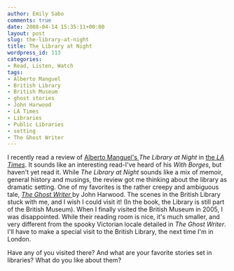 ```yaml
---
author: Emily Sabo
comments: true
date: 2008-04-14 15:35:11+00:00
layout: post
slug: the-library-at-night
title: The Library at Night
wordpress_id: 113
categories:
- Read, Listen, Watch
tags:
- Alberto Manguel
- British Library
- British Museum
- ghost stories
- John Harwood
- LA Times
- Libraries
- Public Libraries
- setting
- The Ghost Writer
---
```


I recently read a review of [Alberto Manguel's ](http://nucat.lib.neu.edu/search~/a?searchtype=a&searcharg=manguel%2C+a&searchscope=13&SORT=D&SUBMIT=Search)_The Library at Night_ in [the _LA Times_](http://www.latimes.com/features/books/la-et-book25mar25,0,197801.story).  It sounds like an interesting read-I've heard of his _With Borges_, but haven't yet read it.  While _The Library at Night_ sounds like a mix of memoir, general history and musings, the review got me thinking about the library as dramatic setting.  One of my favorites is the rather creepy and ambiguous tale, [_The Ghost Writer_ ](http://www.amazon.com/Ghost-Writer-John-Harwood/dp/0151010749)by John Harwood.  The scenes in the British Library stuck with me, and I wish I could visit it!  (In the book, the Library is still part of the British Museum).  When I finally visited the British Museum in 2005, I was disappointed.  While their reading room is nice, it's much smaller, and very different from the spooky Victorian locale detailed in _The Ghost Writer_.  I'll have to make a special visit to the British Library, the next time I'm in London.

Have any of you visited there?  And what are your favorite stories set in libraries?  What do you like about them?
